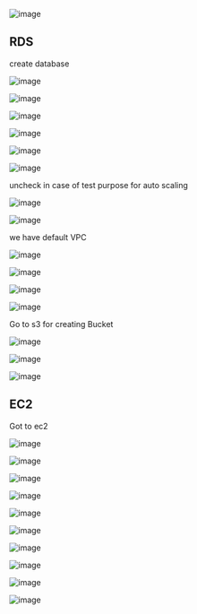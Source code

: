 



![image](https://user-images.githubusercontent.com/33985509/98019449-0bb34d00-1e02-11eb-9219-63881789c485.png)


## RDS

create database

![image](https://user-images.githubusercontent.com/33985509/98019518-22f23a80-1e02-11eb-8638-a788099d2e00.png)


![image](https://user-images.githubusercontent.com/33985509/98019633-49b07100-1e02-11eb-8ff9-6380c8de0ba4.png)



![image](https://user-images.githubusercontent.com/33985509/98019695-5af97d80-1e02-11eb-98e1-8fdf4ac0d188.png)



![image](https://user-images.githubusercontent.com/33985509/98019829-867c6800-1e02-11eb-8911-7fb880d8cb8c.png)


![image](https://user-images.githubusercontent.com/33985509/98020099-d5c29880-1e02-11eb-94f2-84c328f715f7.png)


![image](https://user-images.githubusercontent.com/33985509/98020141-e70ba500-1e02-11eb-89a1-922a01f717c7.png)


uncheck in case of test purpose for auto scaling

![image](https://user-images.githubusercontent.com/33985509/98020552-71540900-1e03-11eb-8314-c3c6c5411110.png)

![image](https://user-images.githubusercontent.com/33985509/98020637-8c267d80-1e03-11eb-87fc-8ba28721a198.png)

we have default VPC


![image](https://user-images.githubusercontent.com/33985509/98020779-bf690c80-1e03-11eb-8b4b-746ffd8562bd.png)


![image](https://user-images.githubusercontent.com/33985509/98020869-dd367180-1e03-11eb-9caf-092742139505.png)


![image](https://user-images.githubusercontent.com/33985509/98020935-ef181480-1e03-11eb-96e4-b0f70b40e7df.png)


![image](https://user-images.githubusercontent.com/33985509/98021064-1e2e8600-1e04-11eb-90f2-8f080e3c89e4.png)

Go to s3 for creating Bucket

![image](https://user-images.githubusercontent.com/33985509/98021230-5cc44080-1e04-11eb-8a87-d3a7d27f787e.png)


![image](https://user-images.githubusercontent.com/33985509/98021411-985f0a80-1e04-11eb-8097-230040d32c61.png)


![image](https://user-images.githubusercontent.com/33985509/98021532-b3317f00-1e04-11eb-8bf5-0e3ec42d6a26.png)


## EC2 

Got to ec2

![image](https://user-images.githubusercontent.com/33985509/98022203-99dd0280-1e05-11eb-9b44-8650dd3400b1.png)


![image](https://user-images.githubusercontent.com/33985509/98022158-8a5db980-1e05-11eb-8411-cf8b9dc714eb.png)


![image](https://user-images.githubusercontent.com/33985509/98022655-2a1b4780-1e06-11eb-9b40-99978a084ceb.png)


![image](https://user-images.githubusercontent.com/33985509/98022781-533bd800-1e06-11eb-85bf-078b92f05369.png)


![image](https://user-images.githubusercontent.com/33985509/98022868-7070a680-1e06-11eb-9dd0-be15319e3599.png)


![image](https://user-images.githubusercontent.com/33985509/98022959-8ed6a200-1e06-11eb-8cdb-dc89083b6265.png)


![image](https://user-images.githubusercontent.com/33985509/98023124-c47b8b00-1e06-11eb-811f-22ab7ac2dae6.png)


![image](https://user-images.githubusercontent.com/33985509/98023996-f7724e80-1e07-11eb-8701-f87126e2cc7f.png)


![image](https://user-images.githubusercontent.com/33985509/98024134-2be60a80-1e08-11eb-9625-e4f74ca8ed9b.png)


![image](https://user-images.githubusercontent.com/33985509/98024222-47e9ac00-1e08-11eb-9389-cd43fc39dfb1.png)



